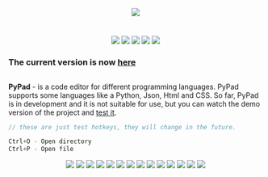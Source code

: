 <p align="center">
  <img src="assets/icons/system_icons/Logo PyPad.png">
</p>

<h1></h1>
<p align="center">

  <img src="https://img.shields.io/badge/version-v0.2.2--alpha-green">
  <img src="https://img.shields.io/github/license/chebupelka8/PyPad-v.2">
  <img src="https://img.shields.io/github/commit-activity/t/chebupelka8/PyPad-v.2"> 
  <img src="https://img.shields.io/github/stars/chebupelka8/PyPad-v.2">
  <img src="https://img.shields.io/github/watchers/chebupelka8/PyPad-v.2">
  
</p>

<p align="center">
<h3>The current version is now <a href="https://github.com/chebupelka8/PyPad-v2">here</a><h2></h3>
</p>

<b>PyPad</b> - is a code editor for different programming languages. 
PyPad supports some languages like a Python, Json, Html and CSS. So far, PyPad is in development and it is not suitable for use, but you can watch the demo version of the project and  <a href="https://github.com/chebupelka8/PyPad-v.2/releases/tag/v0.2.1">test it</a>.

```java
// these are just test hotkeys, they will change in the future.

Ctrl+O - Open directory
Ctrl+P - Open file
```

<p align="center">
  <img src="screenshots/screen5.png">
  <img src="screenshots/screen6.png">
  <img src="screenshots/screen3.png">
  <img src="screenshots/screen1.png">
  <img src="screenshots/screen13.png">
  <img src="screenshots/screen0.png">
  <img src="screenshots/screen2.png">
  <img src="screenshots/screen4.png">
  <img src="screenshots/screen7.png">
  <img src="screenshots/screen8.png">
  <img src="screenshots/screen10.png">
  <img src="screenshots/screen9.png">
  <img src="screenshots/screen12.png">
  <img src="screenshots/screen11.png">
  
</p>

